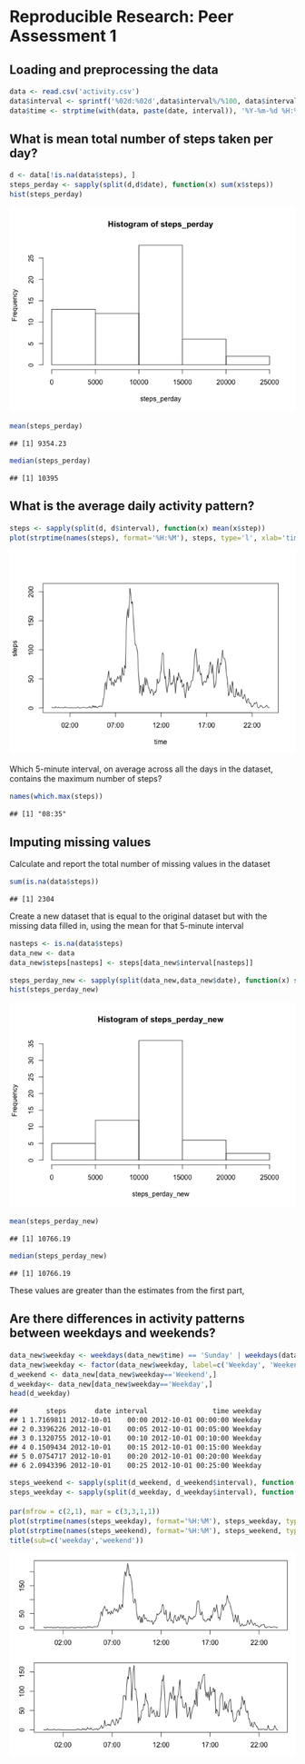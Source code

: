 # Reproducible Research: Peer Assessment 1


## Loading and preprocessing the data


```r
data <- read.csv('activity.csv')
data$interval <- sprintf('%02d:%02d',data$interval%/%100, data$interval%%100)
data$time <- strptime(with(data, paste(date, interval)), '%Y-%m-%d %H:%M')
```


## What is mean total number of steps taken per day?

```r
d <- data[!is.na(data$steps), ]
steps_perday <- sapply(split(d,d$date), function(x) sum(x$steps))
hist(steps_perday)
```

![](PA1_template_files/figure-html/unnamed-chunk-2-1.png) 


```r
mean(steps_perday)
```

```
## [1] 9354.23
```

```r
median(steps_perday)
```

```
## [1] 10395
```


## What is the average daily activity pattern?


```r
steps <- sapply(split(d, d$interval), function(x) mean(x$step))
plot(strptime(names(steps), format='%H:%M'), steps, type='l', xlab='time')
```

![](PA1_template_files/figure-html/unnamed-chunk-4-1.png) 

Which 5-minute interval, on average across all the days in the dataset, contains the maximum number of steps?

```r
names(which.max(steps))
```

```
## [1] "08:35"
```

## Imputing missing values
Calculate and report the total number of missing values in the dataset

```r
sum(is.na(data$steps))
```

```
## [1] 2304
```

Create a new dataset that is equal to the original dataset but with the missing data filled in, using the mean for that 5-minute interval

```r
nasteps <- is.na(data$steps)
data_new <- data
data_new$steps[nasteps] <- steps[data_new$interval[nasteps]]
```


```r
steps_perday_new <- sapply(split(data_new,data_new$date), function(x) sum(x$steps))
hist(steps_perday_new)
```

![](PA1_template_files/figure-html/unnamed-chunk-8-1.png) 

```r
mean(steps_perday_new)
```

```
## [1] 10766.19
```

```r
median(steps_perday_new)
```

```
## [1] 10766.19
```
These values are greater than the estimates from the first part, 

## Are there differences in activity patterns between weekdays and weekends?

```r
data_new$weekday <- weekdays(data_new$time) == 'Sunday' | weekdays(data_new$time) == 'Saturday'
data_new$weekday <- factor(data_new$weekday, label=c('Weekday', 'Weekend'))
d_weekend <- data_new[data_new$weekday=='Weekend',]
d_weekday<- data_new[data_new$weekday=='Weekday',]
head(d_weekday)
```

```
##       steps       date interval                time weekday
## 1 1.7169811 2012-10-01    00:00 2012-10-01 00:00:00 Weekday
## 2 0.3396226 2012-10-01    00:05 2012-10-01 00:05:00 Weekday
## 3 0.1320755 2012-10-01    00:10 2012-10-01 00:10:00 Weekday
## 4 0.1509434 2012-10-01    00:15 2012-10-01 00:15:00 Weekday
## 5 0.0754717 2012-10-01    00:20 2012-10-01 00:20:00 Weekday
## 6 2.0943396 2012-10-01    00:25 2012-10-01 00:25:00 Weekday
```

```r
steps_weekend <- sapply(split(d_weekend, d_weekend$interval), function(x) mean(x$step))
steps_weekday <- sapply(split(d_weekday, d_weekday$interval), function(x) mean(x$step))

par(mfrow = c(2,1), mar = c(3,3,1,1))
plot(strptime(names(steps_weekday), format='%H:%M'), steps_weekday, type='l')
plot(strptime(names(steps_weekend), format='%H:%M'), steps_weekend, type='l')
title(sub=c('weekday','weekend'))
```

![](PA1_template_files/figure-html/unnamed-chunk-9-1.png) 
